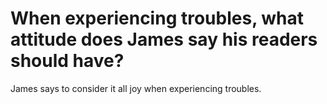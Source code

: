 # When experiencing troubles, what attitude does James say his readers should have?

James says to consider it all joy when experiencing troubles.
